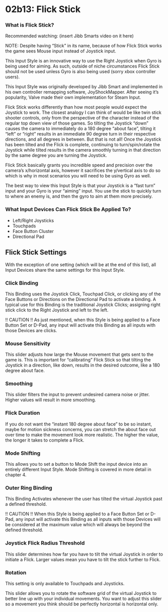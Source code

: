 # 02b13: Flick Stick

### What is Flick Stick?

Recommended watching: (insert Jibb Smarts video on it here)

NOTE: Despite having “Stick” in its name, because of how Flick Stick works the game sees Mouse input instead of Joystick input.

This Input Style is an innovative way to use the Right Joystick when Gyro is being used for aiming. As such, outside of niche circumstances Flick Stick should not be used unless Gyro is also being used (sorry xbox controller users).

This Input Style was originally developed by Jibb Smart and implemented in his own controller remapping software, JoyShockMapper. After seeing it’s popularity, Valve made their own implementation for Steam Input.

Flick Stick works differently than how most people would expect the Joystick to work. The closest analogy I can think of would be like twin stick shooter controls, only from the perspective of the character instead of the regular top down view of those games. So tilting the Joystick “down” causes the camera to immediately do a 180 degree “about face”, tilting it “left” or “right” results in an immediate 90 degree turn in their respective directions, and all degrees in between. But that is not all! Once the Joystick has been tilted and the Flick is complete, continuing to turn/spin/rotate the Joystick while tilted results in the camera smoothly turning in that direction by the same degree you are turning the Joystick.

Flick Stick basically grants you incredible speed and precision over the camera’s x/horizontal axis, however it sacrifices the y/vertical axis to do so which is why in most scenarios you will need to be using Gyro as well.

The best way to view this Input Style is that your Joystick is a “fast turn” input and your Gyro is your “aiming” input. You use the stick to quickly turn to where an enemy is, and then the gyro to aim at them more precisely.

### What Input Devices Can Flick Stick Be Applied To?

* Left/Right Joysticks
* Touchpads
* Face Button Cluster
* Directional Pad

## Flick Stick Settings

With the exception of one setting (which will be at the end of this list), all Input Devices share the same settings for this Input Style.

### Click Binding

This Binding uses the Joystick Click, Touchpad Click, or clicking any of the Face Buttons or Directions on the Directional Pad to activate a binding. A typical use for this Binding is the traditional Joystick Clicks; assigning right stick click to the Right Joystick and left to the left.

!! CAUTION !! As just mentioned, when this Style is being applied to a Face Button Set or D-Pad, any input will activate this Binding as all inputs with those Devices are clicks.

### Mouse Sensitivity

This slider adjusts how large the Mouse movement that gets sent to the game is. This is important for “calibrating” Flick Stick so that tilting the Joystick in a direction, like down, results in the desired outcome, like a 180 degree about face.

### Smoothing

This slider filters the input to prevent undesired camera noise or jitter. Higher values will result in more smoothing.

### Flick Duration

If you do not want the “instant 180 degree about face” to be so instant, maybe for motion sickness concerns, you can stretch the about face out over time to make the movement look more realistic. The higher the value, the longer it takes to complete a Flick.

### Mode Shifting

This allows you to set a button to Mode Shift the input device into an entirely different Input Style. Mode Shifting is covered in more detail in chapter 4.

### Outer Ring Binding

This Binding Activates whenever the user has tilted the virtual Joystick past a defined threshold.

!! CAUTION !! When this Style is being applied to a Face Button Set or D-Pad, any input will activate this Binding as all inputs with those Devices will be considered at the maximum value which will always be beyond the defined threshold.

### Joystick Flick Radius Threshold

This slider determines how far you have to tilt the virtual Joystick in order to initiate a Flick. Larger values mean you have to tilt the stick further to Flick.

### Rotation

This setting is only available to Touchpads and Joysticks.

This slider allows you to rotate the software grid of the virtual Joystick to better line up with your individual movements. You want to adjust this slider so a movement you think should be perfectly horizontal is horizontal only.
